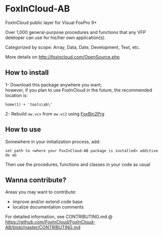 # FoxInCloud-AB
FoxInCloud public layer for Visual FoxPro 9+

Over 1,000 general-purpose procedures and functions that any VFP deleloper can use for his/her own application(s).

Categorized by scope: Array, Data, Date, Development, Text, etc.

More details on http://foxincloud.com/OpenSource.php

## How to install

1- Download this package anywhere you want;  
however, if you plan to use FoxInCloud in the future, the recommended location is:
```foxpro
home(1) + 'tools\ab\'
```

2- Rebuild `aw.vcx` from `aw.vc2` using [FoxBin2Prg](http://vfpx.codeplex.com/wikipage?title=FoxBin2Prg)

## How to use

Somewhere in your initialization process, add:
```foxpro
set path to <where your FoxInCloud-AB package is installed> additive
do ab
```

Then use the procedures, functions and classes in your code as usual

## Wanna contribute?

Areas you may want to contribute:
- improve and/or extend code base
- localize documentation comments

For detailed information, see CONTRIBUTING.md @ https://github.com/FoxInCloud/FoxInCloud-AB/blob/master/CONTRIBUTING.md
